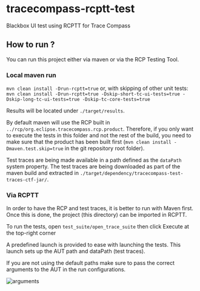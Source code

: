# tracecompass-rcptt-test

Blackbox UI test using RCPTT for Trace Compass

## How to run ?

You can run this project either via maven or via the RCP Testing Tool.

### Local maven run

`mvn clean install -Drun-rcptt=true`
or, with skipping of other unit tests:
`mvn clean install -Drun-rcptt=true -Dskip-short-tc-ui-tests=true -Dskip-long-tc-ui-tests=true -Dskip-tc-core-tests=true`

Results will be located under `./target/results`.

By default maven will use the RCP built in `../rcp/org.eclipse.tracecompass.rcp.product`.
Therefore, if you only want to execute the tests in this folder and not the rest of the build,
you need to make sure that the product has been built first (`mvn clean install -Dmaven.test.skip=true` in the git repository root folder).

Test traces are being made available in a path defined as the `dataPath` system property. The test traces are being downloaded as part of the maven build and extracted in `./target/dependency/tracecompass-test-traces-ctf-jar/`.

### Via RCPTT

In order to have the RCP and test traces, it is better to run with Maven first.
Once this is done, the project (this directory) can be imported in RCPTT.

To run the tests, open `test_suite/open_trace_suite` then click Execute at the top-right corner

A predefined launch is provided to ease with launching the tests.
This launch sets up the AUT path and dataPath (test traces).

If you are not using the default paths make sure to pass the correct arguments to
the AUT in the run configurations.

![arguments](http://i.imgur.com/J4ohsPE.png)
